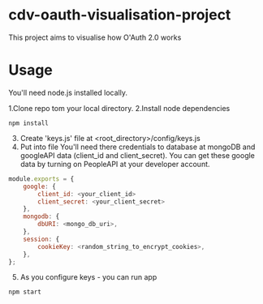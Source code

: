 # cdv-oauth-visualisation-project
This project aims to visualise how O'Auth 2.0 works

# Usage
You'll need node.js installed locally.

1.Clone repo tom your local directory.
2.Install node dependencies
```
npm install
```
3. Create 'keys.js' file at <root_directory>/config/keys.js
4. Put into file
You'll need there credentials to database at mongoDB and googleAPI data (client_id and client_secret).
You can get these google data by turning on PeopleAPI at your developer account.

```javascript
module.exports = {
	google: {
		client_id: <your_client_id>
		client_secret: <your_client_secret>
	},
	mongodb: {
		dbURI: <mongo_db_uri>,
	},
	session: {
		cookieKey: <random_string_to_encrypt_cookies>,
	},
};
```

5. As you configure keys - you can run app
```
npm start
```
